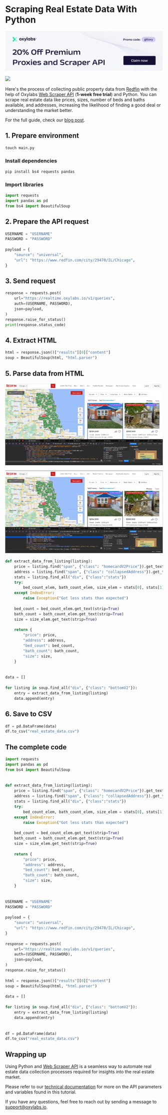 # Scraping Real Estate Data With Python

[![Oxylabs promo code](https://raw.githubusercontent.com/oxylabs/product-integrations/refs/heads/master/Affiliate-Universal-1090x275.png)](https://oxylabs.go2cloud.org/aff_c?offer_id=7&aff_id=877&url_id=112)

[![](https://dcbadge.vercel.app/api/server/eWsVUJrnG5)](https://discord.gg/Pds3gBmKMH)

Here's the process of collecting public property data from [Redfin](https://www.redfin.com/) with the help of Oxylabs [Web Scraper API](https://oxylabs.io/products/scraper-api/web) (**1-week free trial**) and Python. You can scrape real estate data like prices, sizes, number of beds and baths available, and addresses, increasing the likelihood of finding a good deal or understanding the market better. 

For the full guide, check our [blog post](https://oxylabs.io/blog/scraping-real-estate-data).

## 1. Prepare environment

```python
touch main.py
```

### Install dependencies

```python
pip install bs4 requests pandas
```

### Import libraries

```python
import requests
import pandas as pd
from bs4 import BeautifulSoup
```

## 2. Prepare the API request

```python
USERNAME = "USERNAME"
PASSWORD = "PASSWORD"

payload = {
    "source": "universal",
    "url": "https://www.redfin.com/city/29470/IL/Chicago",
}
```

## 3. Send request

```python
response = requests.post(
    url="https://realtime.oxylabs.io/v1/queries",
    auth=(USERNAME, PASSWORD),
    json=payload,
)
response.raise_for_status()
print(response.status_code)
```
## 4. Extract HTML

```python
html = response.json()["results"][0]["content"]
soup = BeautifulSoup(html, "html.parser")
```

## 5. Parse data from HTML

![Locating elements](images/Redfin1.jpg)

![Locating elements](images/Redfin2.jpg)

```python
def extract_data_from_listing(listing):
    price = listing.find("span", {"class": "homecardV2Price"}).get_text(strip=True)
    address = listing.find("span", {"class": "collapsedAddress"}).get_text(strip=True)
    stats = listing.find_all("div", {"class":"stats"})
    try:
        bed_count_elem, bath_count_elem, size_elem = stats[0], stats[1], stats[2]
    except IndexError:
        raise Exception("Got less stats than expected")

    bed_count = bed_count_elem.get_text(strip=True)
    bath_count = bath_count_elem.get_text(strip=True)
    size = size_elem.get_text(strip=True)

    return {
        "price": price,
        "address": address,
        "bed_count": bed_count,
        "bath_count": bath_count,
        "size": size,
    }


data = []

for listing in soup.find_all("div", {"class": "bottomV2"}):
    entry = extract_data_from_listing(listing)
    data.append(entry)
```

## 6. Save to CSV

```python
df = pd.DataFrame(data)
df.to_csv("real_estate_data.csv")
```

## The complete code

```python
import requests
import pandas as pd
from bs4 import BeautifulSoup


def extract_data_from_listing(listing):
    price = listing.find("span", {"class": "homecardV2Price"}).get_text(strip=True)
    address = listing.find("span", {"class": "collapsedAddress"}).get_text(strip=True)
    stats = listing.find_all("div", {"class":"stats"})
    try:
        bed_count_elem, bath_count_elem, size_elem = stats[0], stats[1], stats[2]
    except IndexError:
        raise Exception("Got less stats than expected")

    bed_count = bed_count_elem.get_text(strip=True)
    bath_count = bath_count_elem.get_text(strip=True)
    size = size_elem.get_text(strip=True)

    return {
        "price": price,
        "address": address,
        "bed_count": bed_count,
        "bath_count": bath_count,
        "size": size,
    }


USERNAME = "USERNAME"
PASSWORD = "PASSWORD"

payload = {
    "source": "universal",
    "url": "https://www.redfin.com/city/29470/IL/Chicago",
}

response = requests.post(
    url="https://realtime.oxylabs.io/v1/queries",
    auth=(USERNAME, PASSWORD),
    json=payload,
)
response.raise_for_status()

html = response.json()["results"][0]["content"]
soup = BeautifulSoup(html, "html.parser")

data = []

for listing in soup.find_all("div", {"class": "bottomV2"}):
    entry = extract_data_from_listing(listing)
    data.append(entry)


df = pd.DataFrame(data)
df.to_csv("real_estate_data.csv")
```

## Wrapping up

Using Python and [Web Scraper API](https://oxylabs.io/products/scraper-api/web) is a seamless way to automate real estate data collection processes required for insights into the real estate market. 

Please refer to our [technical documentation](https://developers.oxylabs.io/scraper-apis/real-estate-scraper-api/redfin) for more on the API parameters and variables found in this tutorial.

If you have any questions, feel free to reach out by sending a message to support@oxylabs.io.
